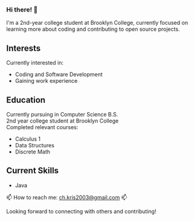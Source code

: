 ### Hi there! 👋
I'm a 2nd-year college student at Brooklyn College, currently focused on learning more about coding and contributing to open source projects.

## Interests
Currently interested in:
- Coding and Software Development
- Gaining work experience

## Education
Currently pursuing in Computer Science B.S.  
2nd year college student at Brooklyn College  
Completed relevant courses:
- Calculus 1
- Data Structures 
- Discrete Math

## Current Skills
- Java

📫 How to reach me: ch.kris2003@gmail.com 📫

Looking forward to connecting with others and contributing!
